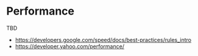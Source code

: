 # Performance

TBD

* https://developers.google.com/speed/docs/best-practices/rules_intro
* https://developer.yahoo.com/performance/

